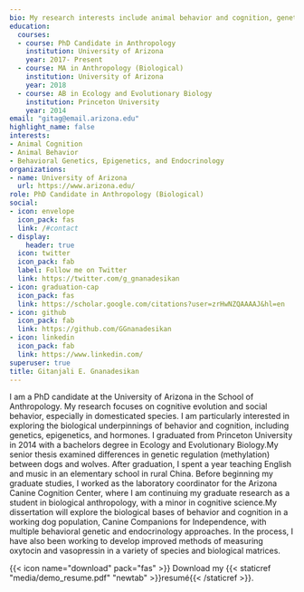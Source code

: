 ```yaml
---
bio: My research interests include animal behavior and cognition, genetics, epigenetics, and behavioral endocrinology.
education:
  courses:
  - course: PhD Candidate in Anthropology
    institution: University of Arizona
    year: 2017- Present
  - course: MA in Anthropology (Biological)
    institution: University of Arizona
    year: 2018
  - course: AB in Ecology and Evolutionary Biology
    institution: Princeton University
    year: 2014
email: "gitag@email.arizona.edu"
highlight_name: false
interests:
- Animal Cognition
- Animal Behavior
- Behavioral Genetics, Epigenetics, and Endocrinology
organizations:
- name: University of Arizona
  url: https://www.arizona.edu/
role: PhD Candidate in Anthropology (Biological)
social:
- icon: envelope
  icon_pack: fas
  link: /#contact
- display:
    header: true
  icon: twitter
  icon_pack: fab
  label: Follow me on Twitter
  link: https://twitter.com/g_gnanadesikan
- icon: graduation-cap
  icon_pack: fas
  link: https://scholar.google.com/citations?user=zrHwNZQAAAAJ&hl=en
- icon: github
  icon_pack: fab
  link: https://github.com/GGnanadesikan
- icon: linkedin
  icon_pack: fab
  link: https://www.linkedin.com/
superuser: true
title: Gitanjali E. Gnanadesikan
---
```


I am a PhD candidate at the University of Arizona in the School of Anthropology. My research focuses on cognitive evolution and social behavior, especially in domesticated species. I am particularly interested in exploring the biological underpinnings of behavior and cognition, including genetics, epigenetics, and hormones. I graduated from Princeton University in 2014 with a bachelors degree in Ecology and Evolutionary Biology.My senior thesis examined differences in genetic regulation (methylation) between dogs and wolves. After graduation, I spent a year teaching English and music in an elementary school in rural China. Before beginning my graduate studies, I worked as the laboratory coordinator for the Arizona Canine Cognition Center, where I am continuing my graduate research as a student in biological anthropology, with a minor in cognitive science.My dissertation will explore the biological bases of behavior and cognition in a working dog population, Canine Companions for Independence, with multiple behavioral genetic and endocrinology approaches. In the process, I have also been working to develop improved methods of measuring oxytocin and vasopressin in a variety of species and biological matrices.

{{< icon name="download" pack="fas" >}} Download my {{< staticref "media/demo_resume.pdf" "newtab" >}}resumé{{< /staticref >}}.
